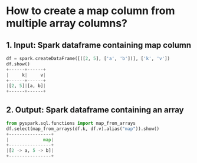 # How to create a map column from multiple array columns?



## 1.  Input:  Spark dataframe containing map column

```python
df = spark.createDataFrame([([2, 5], ['a', 'b'])], ['k', 'v'])
df.show()
+------+------+
|     k|     v|
+------+------+
|[2, 5]|[a, b]|
+------+------+
```

## 2.  Output: Spark dataframe containing an array

```python
from pyspark.sql.functions import map_from_arrays
df.select(map_from_arrays(df.k, df.v).alias("map")).show()
+----------------+
|             map|
+----------------+
|[2 -> a, 5 -> b]|
+----------------+
```

